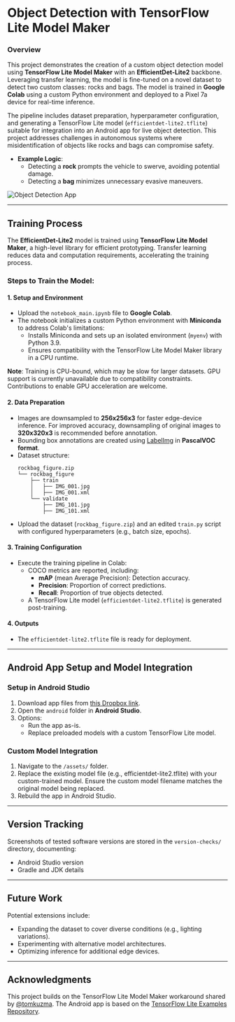 
# Object Detection with TensorFlow Lite Model Maker

### Overview

This project demonstrates the creation of a custom object detection model using **TensorFlow Lite Model Maker** with an **EfficientDet-Lite2** backbone. Leveraging transfer learning, the model is fine-tuned on a novel dataset to detect two custom classes: rocks and bags. The model is trained in **Google Colab** using a custom Python environment and deployed to a Pixel 7a device for real-time inference.

The pipeline includes dataset preparation, hyperparameter configuration, and generating a TensorFlow Lite model (`efficientdet-lite2.tflite`) suitable for integration into an Android app for live object detection. This project addresses challenges in autonomous systems where misidentification of objects like rocks and bags can compromise safety.

- **Example Logic**:
  - Detecting a **rock** prompts the vehicle to swerve, avoiding potential damage.
  - Detecting a **bag** minimizes unnecessary evasive maneuvers.

![Object Detection App](media/rockbag-tflite-android.gif)

---

## Training Process

The **EfficientDet-Lite2** model is trained using **TensorFlow Lite Model Maker**, a high-level library for efficient prototyping. Transfer learning reduces data and computation requirements, accelerating the training process.

### Steps to Train the Model:

#### 1. Setup and Environment
- Upload the `notebook_main.ipynb` file to **Google Colab**.
- The notebook initializes a custom Python environment with **Miniconda** to address Colab's limitations:
  - Installs Miniconda and sets up an isolated environment (`myenv`) with Python 3.9.
  - Ensures compatibility with the TensorFlow Lite Model Maker library in a CPU runtime.
  
**Note**: Training is CPU-bound, which may be slow for larger datasets. GPU support is currently unavailable due to compatibility constraints. Contributions to enable GPU acceleration are welcome.

#### 2. Data Preparation
- Images are downsampled to **256x256x3** for faster edge-device inference. For improved accuracy, downsampling of original images to **320x320x3** is recommended before annotation.
- Bounding box annotations are created using [LabelImg](https://github.com/heartexlabs/labelImg) in **PascalVOC format**.
- Dataset structure:
  ```
  rockbag_figure.zip
  └── rockbag_figure
      ├── train
      │   ├── IMG_001.jpg
      │   ├── IMG_001.xml
      └── validate
          ├── IMG_101.jpg
          ├── IMG_101.xml
  ```
- Upload the dataset (`rockbag_figure.zip`) and an edited `train.py` script with configured hyperparameters (e.g., batch size, epochs).

#### 3. Training Configuration
- Execute the training pipeline in Colab:
  - COCO metrics are reported, including:
    - **mAP** (mean Average Precision): Detection accuracy.
    - **Precision**: Proportion of correct predictions.
    - **Recall**: Proportion of true objects detected.
  - A TensorFlow Lite model (`efficientdet-lite2.tflite`) is generated post-training.

#### 4. Outputs
- The `efficientdet-lite2.tflite` file is ready for deployment.

---

## Android App Setup and Model Integration

### Setup in Android Studio
1. Download app files from [this Dropbox link](https://www.dropbox.com/scl/fi/dfqe9bbnwysucstnby31k/tflite-example-app.zip?rlkey=briqeuq2i99zk058nv32hpofq&st=5xv6wsex&dl=0).
2. Open the `android` folder in **Android Studio**.
3. Options:
   - Run the app as-is.
   - Replace preloaded models with a custom TensorFlow Lite model.

### Custom Model Integration
1. Navigate to the `/assets/` folder.
2. Replace the existing model file (e.g., efficientdet-lite2.tflite) with your custom-trained model. Ensure the custom model filename matches the original model being replaced.
3. Rebuild the app in Android Studio.

---

## Version Tracking

Screenshots of tested software versions are stored in the `version-checks/` directory, documenting:
- Android Studio version
- Gradle and JDK details

---

## Future Work

Potential extensions include:
- Expanding the dataset to cover diverse conditions (e.g., lighting variations).
- Experimenting with alternative model architectures.
- Optimizing inference for additional edge devices.

---

## Acknowledgments

This project builds on the TensorFlow Lite Model Maker workaround shared by [@tomkuzma](https://github.com/tensorflow/tensorflow/issues/60431#issuecomment-1574781146). The Android app is based on the [TensorFlow Lite Examples Repository](https://github.com/tensorflow/examples).
